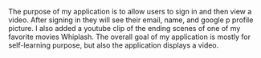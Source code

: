 The purpose of my application is to allow users to sign in and then view a video. After signing in they will see their email, name, and google p
profile picture. I also added a youtube clip of the ending scenes of one of my favorite movies Whiplash. The overall goal of my application 
is mostly for self-learning purpose, but also the application displays a video.
